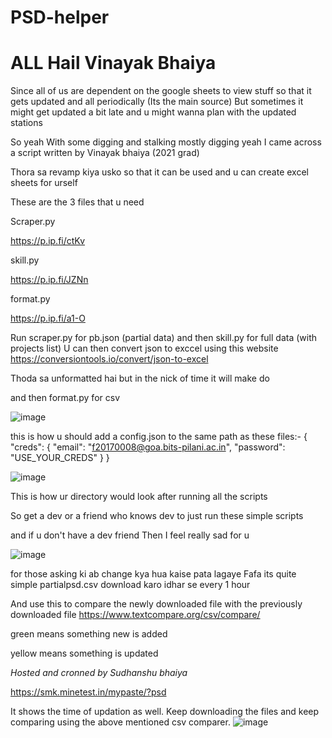 # PSD-helper

# ALL Hail Vinayak Bhaiya 

Since all of us are dependent on the google sheets to view stuff so that it gets updated and all periodically (Its the main source)
But sometimes it might get updated a bit late and u might wanna plan with the updated stations

So yeah
With some digging and stalking
mostly digging yeah
I came across a script written by Vinayak bhaiya (2021 grad)

Thora sa revamp kiya usko so that it can be used and u can create excel sheets for urself

These are the 3 files that u need

Scraper.py

https://p.ip.fi/ctKv

skill.py

https://p.ip.fi/JZNn

format.py

https://p.ip.fi/a1-O

Run scraper.py for pb.json (partial data)
and then
skill.py for full data (with projects list)
U can then convert json to exccel using this website https://conversiontools.io/convert/json-to-excel

Thoda sa unformatted hai but in the nick of time it will make do

and then format.py for csv

![image](https://user-images.githubusercontent.com/59202075/169376043-41591bcc-49e6-49ee-84ca-0dc2d3f79c78.png)

this is how u should add a config.json to the same path as these files:-
{
		"creds": {
			"email": "f20170008@goa.bits-pilani.ac.in",
			"password": "USE_YOUR_CREDS"
		}
}

![image](https://user-images.githubusercontent.com/59202075/169376089-23f61705-2f3b-40dd-aee4-e6c689435541.png)


This is how ur directory would look after running all the scripts

So get a dev or a friend who knows dev to just run these simple scripts

and if u don't have a dev friend
Then I feel really sad for u

![image](https://user-images.githubusercontent.com/59202075/169527740-ecd533b0-8011-4842-b84e-2639f73cb00a.png)

for those asking ki
ab change kya hua kaise pata lagaye Fafa
its quite simple
partialpsd.csv download karo idhar se every 1 hour

And use this to compare the newly downloaded file with the previously downloaded file
https://www.textcompare.org/csv/compare/

green means something new is added

yellow means something is updated


*Hosted and cronned by Sudhanshu bhaiya*

https://smk.minetest.in/mypaste/?psd

It shows the time of updation as well. Keep downloading the files and keep comparing using the above mentioned csv comparer.
![image](https://user-images.githubusercontent.com/59202075/170722520-15e2ca33-b0cd-4fea-899e-9f0365b7f6a1.png)



